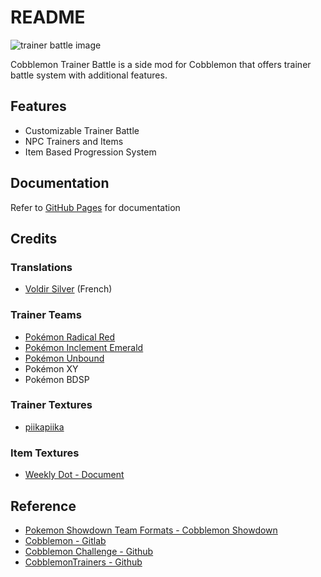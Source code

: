 # README

![trainer battle image](https://cdn.modrinth.com/data/cached_images/c35553b0dc2c0b8a75b307eaf29eb3432cf2c667.png)

Cobblemon Trainer Battle is a side mod for Cobblemon that offers trainer battle system with additional features.

## Features

- Customizable Trainer Battle
- NPC Trainers and Items
- Item Based Progression System

## Documentation

Refer to [GitHub Pages](https://kiwiflavoredapollo.github.io/cobblemon-trainer-battle/) for documentation 

## Credits

### Translations

- [Voldir Silver](https://discordapp.com/users/291233979196243968) (French)

### Trainer Teams

- [Pokémon Radical Red](https://radicalred.visualboyadvance.org/)
- [Pokémon Inclement Emerald](https://discord.gg/SZDpCBWkfy)
- [Pokémon Unbound](https://discord.gg/k34Jm4T)
- Pokémon XY
- Pokémon BDSP

### Trainer Textures

- [piikapiika](https://www.minecraftskins.com/profile/5894998/piikapiika)

### Item Textures

- [Weekly Dot - Document](https://polymart.org/product/7450/weekly-dot-document)

## Reference

- [Pokemon Showdown Team Formats - Cobblemon Showdown](https://gitlab.com/cable-mc/cobblemon-showdown/-/blob/master/sim/TEAMS.md#packed-format)
- [Cobblemon - Gitlab](https://gitlab.com/cable-mc/cobblemon)
- [Cobblemon Challenge - Github](https://github.com/TurtleHoarder/Cobblemon-Challenge)
- [CobblemonTrainers - Github](https://github.com/davo899/CobblemonTrainers/tree/main)